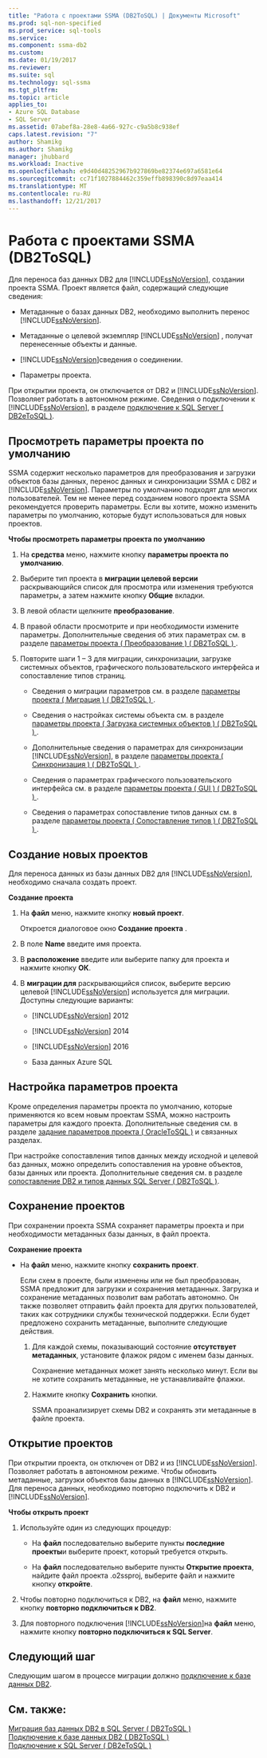 ```yaml
---
title: "Работа с проектами SSMA (DB2ToSQL) | Документы Microsoft"
ms.prod: sql-non-specified
ms.prod_service: sql-tools
ms.service: 
ms.component: ssma-db2
ms.custom: 
ms.date: 01/19/2017
ms.reviewer: 
ms.suite: sql
ms.technology: sql-ssma
ms.tgt_pltfrm: 
ms.topic: article
applies_to:
- Azure SQL Database
- SQL Server
ms.assetid: 07abef8a-28e8-4a66-927c-c9a5b8c938ef
caps.latest.revision: "7"
author: Shamikg
ms.author: Shamikg
manager: jhubbard
ms.workload: Inactive
ms.openlocfilehash: e9d40d48252967b927869be82374e697a6581e64
ms.sourcegitcommit: cc71f1027884462c359effb898390c8d97eaa414
ms.translationtype: MT
ms.contentlocale: ru-RU
ms.lasthandoff: 12/21/2017
---
```

# <a name="working-with-ssma-projects-db2tosql"></a>Работа с проектами SSMA (DB2ToSQL)
Для переноса баз данных DB2 для [!INCLUDE[ssNoVersion](../../includes/ssnoversion_md.md)], создании проекта SSMA. Проект является файл, содержащий следующие сведения:  
  
-   Метаданные о базах данных DB2, необходимо выполнить перенос [!INCLUDE[ssNoVersion](../../includes/ssnoversion_md.md)].  
  
-   Метаданные о целевой экземпляр [!INCLUDE[ssNoVersion](../../includes/ssnoversion_md.md)] , получат перенесенные объекты и данные.  
  
-   [!INCLUDE[ssNoVersion](../../includes/ssnoversion_md.md)]сведения о соединении.  
  
-   Параметры проекта.  
  
При открытии проекта, он отключается от DB2 и [!INCLUDE[ssNoVersion](../../includes/ssnoversion_md.md)]. Позволяет работать в автономном режиме. Сведения о подключении к [!INCLUDE[ssNoVersion](../../includes/ssnoversion_md.md)], в разделе [подключение к SQL Server &#40; DB2eToSQL &#41;](../../ssma/db2/connecting-to-sql-server-db2etosql.md).  
  
## <a name="reviewing-default-project-settings"></a>Просмотреть параметры проекта по умолчанию  
SSMA содержит несколько параметров для преобразования и загрузки объектов базы данных, перенос данных и синхронизации SSMA с DB2 и [!INCLUDE[ssNoVersion](../../includes/ssnoversion_md.md)]. Параметры по умолчанию подходят для многих пользователей. Тем не менее перед созданием нового проекта SSMA рекомендуется проверить параметры. Если вы хотите, можно изменить параметры по умолчанию, которые будут использоваться для новых проектов.  
  
**Чтобы просмотреть параметры проекта по умолчанию**  
  
1.  На **средства** меню, нажмите кнопку **параметры проекта по умолчанию**.  
  
2.  Выберите тип проекта в **миграции целевой версии** раскрывающийся список для просмотра или изменения требуются параметры, а затем нажмите кнопку **Общие** вкладки.  
  
3.  В левой области щелкните **преобразование**.  
  
4.  В правой области просмотрите и при необходимости измените параметры. Дополнительные сведения об этих параметрах см. в разделе [параметры проекта &#40; Преобразование &#41; &#40; DB2ToSQL &#41; ](../../ssma/db2/project-settings-conversion-db2tosql.md).  
  
5.  Повторите шаги 1 – 3 для миграции, синхронизации, загрузке системных объектов, графического пользовательского интерфейса и сопоставление типов страниц.  
  
    -   Сведения о миграции параметров см. в разделе [параметры проекта &#40; Миграция &#41; &#40; DB2ToSQL &#41; ](../../ssma/db2/project-settings-migration-db2tosql.md).  
  
    -   Сведения о настройках системы объекта см. в разделе [параметры проекта &#40; Загрузка системных объектов &#41; &#40; DB2ToSQL &#41; ](../../ssma/db2/project-settings-loading-system-objects-db2tosql.md).  
  
    -   Дополнительные сведения о параметрах для синхронизации [!INCLUDE[ssNoVersion](../../includes/ssnoversion_md.md)], в разделе [параметры проекта &#40; Синхронизация &#41; &#40; DB2ToSQL &#41; ](../../ssma/db2/project-settings-synchronization-db2tosql.md).  
  
    -   Сведения о параметрах графического пользовательского интерфейса см. в разделе [параметры проекта &#40; GUI &#41; &#40; DB2ToSQL &#41; ](../../ssma/db2/project-settings-gui-db2tosql.md).  
  
    -   Сведения о параметрах сопоставление типов данных см. в разделе [параметры проекта &#40; Сопоставление типов &#41; &#40; DB2ToSQL &#41; ](../../ssma/db2/project-settings-type-mapping-db2tosql.md).  
  
## <a name="creating-new-projects"></a>Создание новых проектов  
Для переноса данных из базы данных DB2 для [!INCLUDE[ssNoVersion](../../includes/ssnoversion_md.md)], необходимо сначала создать проект.  
  
**Создание проекта**  
  
1.  На **файл** меню, нажмите кнопку **новый проект**.  
  
    Откроется диалоговое окно **Создание проекта** .  
  
2.  В поле **Name** введите имя проекта.  
  
3.  В **расположение** введите или выберите папку для проекта и нажмите кнопку **ОК**.  
  
4.  В **миграции для** раскрывающийся список, выберите версию целевой [!INCLUDE[ssNoVersion](../../includes/ssnoversion_md.md)] используется для миграции. Доступны следующие варианты:  
  
    -   [!INCLUDE[ssNoVersion](../../includes/ssnoversion_md.md)] 2012  
  
    -   [!INCLUDE[ssNoVersion](../../includes/ssnoversion_md.md)] 2014  
  
    -   [!INCLUDE[ssNoVersion](../../includes/ssnoversion_md.md)] 2016  
  
    -   База данных Azure SQL  
  
## <a name="customizing-project-settings"></a>Настройка параметров проекта  
Кроме определения параметры проекта по умолчанию, которые применяются ко всем новым проектам SSMA, можно настроить параметры для каждого проекта. Дополнительные сведения см. в разделе [задание параметров проекта &#40; OracleToSQL &#41;](../../ssma/oracle/setting-project-options-oracletosql.md) и связанных разделах.  
  
При настройке сопоставления типов данных между исходной и целевой баз данных, можно определить сопоставления на уровне объектов, базы данных или проекта. Дополнительные сведения см. в разделе [сопоставление DB2 и типов данных SQL Server &#40; DB2ToSQL &#41;](../../ssma/db2/mapping-db2-and-sql-server-data-types-db2tosql.md).  
  
## <a name="saving-projects"></a>Сохранение проектов  
При сохранении проекта SSMA сохраняет параметры проекта и при необходимости метаданных базы данных, в файл проекта.  
  
**Сохранение проекта**  
  
-   На **файл** меню, нажмите кнопку **сохранить проект**.  
  
    Если схем в проекте, были изменены или не был преобразован, SSMA предложит для загрузки и сохранения метаданных. Загрузка и сохранение метаданных позволит вам работать автономно. Он также позволяет отправить файл проекта для других пользователей, таких как сотрудники службы технической поддержки. Если будет предложено сохранить метаданные, выполните следующие действия.  
  
    1.  Для каждой схемы, показывающий состояние **отсутствует метаданных**, установите флажок рядом с именем базы данных.  
  
        Сохранение метаданных может занять несколько минут. Если вы не хотите сохранить метаданные, не устанавливайте флажки.  
  
    2.  Нажмите кнопку **Сохранить** кнопки.  
  
        SSMA проанализирует схемы DB2 и сохранять эти метаданные в файле проекта.  
  
## <a name="opening-projects"></a>Открытие проектов  
При открытии проекта, он отключен от DB2 и из [!INCLUDE[ssNoVersion](../../includes/ssnoversion_md.md)]. Позволяет работать в автономном режиме. Чтобы обновить метаданные, загрузки объектов базы данных в [!INCLUDE[ssNoVersion](../../includes/ssnoversion_md.md)]. Для переноса данных, необходимо повторно подключить к DB2 и [!INCLUDE[ssNoVersion](../../includes/ssnoversion_md.md)].  
  
**Чтобы открыть проект**  
  
1.  Используйте один из следующих процедур:  
  
    -   На **файл** последовательно выберите пункты **последние проекты**и выберите проект, который требуется открыть.  
  
    -   На **файл** последовательно выберите пункты **Открытие проекта**, найдите файл проекта .o2ssproj, выберите файл и нажмите кнопку **откройте**.  
  
2.  Чтобы повторно подключиться к DB2, на **файл** меню, нажмите кнопку **повторно подключиться к DB2**.  
  
3.  Для повторного подключения [!INCLUDE[ssNoVersion](../../includes/ssnoversion_md.md)]на **файл** меню, нажмите кнопку **повторно подключиться к SQL Server**.  
  
## <a name="next-step"></a>Следующий шаг  
Следующим шагом в процессе миграции должно [подключение к базе данных DB2](http://msdn.microsoft.com/en-us/5eb5801d-f0c3-4127-97c0-0b1ef49f4844).  
  
## <a name="see-also"></a>См. также:  
[Миграция баз данных DB2 в SQL Server &#40; DB2ToSQL &#41;](../../ssma/db2/migrating-db2-databases-to-sql-server-db2tosql.md)  
[Подключение к базе данных DB2 &#40; DB2ToSQL &#41;](../../ssma/db2/connecting-to-db2-database-db2tosql.md)  
[Подключение к SQL Server &#40; DB2eToSQL &#41;](../../ssma/db2/connecting-to-sql-server-db2etosql.md)  
  
